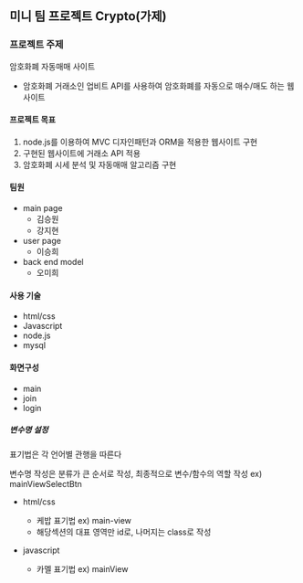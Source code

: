 ## 미니 팀 프로젝트 Crypto(가제)

### 프로젝트 주제
암호화폐 자동매매 사이트
- 암호화폐 거래소인 업비트 API를 사용하여 암호화폐를 자동으로 매수/매도 하는 웹사이트 

#### 프로젝트 목표
1. node.js를 이용하여 MVC 디자인패턴과 ORM을 적용한 웹사이트 구현
2. 구현된 웹사이트에 거래소 API 적용
3. 암호화폐 시세 분석 및 자동매매 알고리즘 구현

#### 팀원
- main page 
  - 김승원
  - 강지현
- user page 
  - 이승희
- back end model
  - 오미희

#### 사용 기술
- html/css
- Javascript
- node.js
- mysql

#### 화면구성
- main
- join
- login

##### 변수명 설정
표기법은 각 언어별 관행을 따른다

변수명 작성은 분류가 큰 순서로 작성, 최종적으로 변수/함수의 역할 작성  ex) mainViewSelectBtn

- html/css
  - 케밥 표기법  ex) main-view
  - 해당섹션의 대표 영역만 id로, 나머지는 class로 작성
  
- javascript
  - 카멜 표기법  ex) mainView
    
